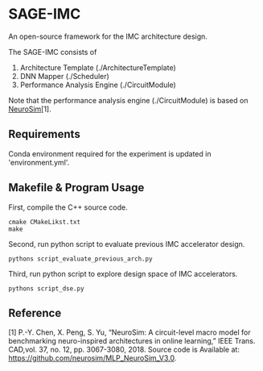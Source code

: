 # SAGE-IMC
An open-source framework for the IMC architecture design.

The SAGE-IMC consists of 
1. Architecture Template (./ArchitectureTemplate)
2. DNN Mapper (./Scheduler)
3. Performance Analysis Engine (./CircuitModule)

Note that the performance analysis engine (./CircuitModule) is based on [NeuroSim](https://github.com/neurosim/MLP_NeuroSim_V3.0)[1].

## Requirements
Conda environment required for the experiment is updated in 'environment.yml'.

## Makefile & Program Usage
First, compile the C++ source code.

    cmake CMakeLikst.txt
    make
    
Second, run python script to evaluate previous IMC accelerator design.

    pythons script_evaluate_previous_arch.py
    
Third, run python script to explore design space of IMC accelerators.

    pythons script_dse.py

## Reference
[1] P.-Y. Chen, X. Peng, S. Yu, “NeuroSim: A circuit-level macro model for benchmarking neuro-inspired architectures in online learning,” IEEE Trans. CAD,vol. 37, no. 12, pp. 3067-3080, 2018. Source code is Available at: https://github.com/neurosim/MLP_NeuroSim_V3.0.
